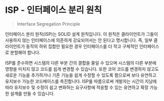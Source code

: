 # ISP - 인터페이스 분리 원칙
> Interface Segregation Principle

인터페이스 분리 원칙(ISP)는 SOLID 설계 원칙입니다. 이 원칙은 클라이언트가 그들이 사용하지 않는 인터페이스에 의존하게 강요되어서는 안 된다고 명시합니다.
즉, 일부 클라이언트가 동작의 하위 집합만 필요한 경우 인터페이스를 더 작고 구체적인 인터페이스로 분할해야 합니다.

ISP를 준수하면 시스템의 다른 부분 간의 결합을 줄일 수 있으며 시스템의 다른 부분에 영향을 미치지 않고 코드를 쉽게 변경할 수 있습니다.
또한 코어 코드를 변경하지 않고도 새로운 기능을 추가하거나 기존 기능을 쉽게 수정할 수 있도록 함으로써 보다 유연하고 유지보수 가능한 코드베이스를 촉진합니다. ISP를 따름으로써 개발자는 시간이 지남에 따라 유지보수 및 수정이 쉽고 변화하는 요구사항에 적응할 수 있는 유연하고 확장 가능한 설계를 만들 수 있습니다.